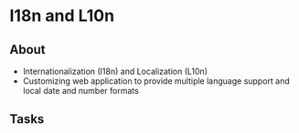 # I18n and L10n

## About
* Internationalization (I18n) and Localization (L10n)
* Customizing web application to provide multiple language support and local date and number formats

## Tasks

